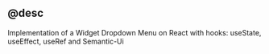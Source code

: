 ## @desc

Implementation of a Widget Dropdown Menu on React with hooks: useState, useEffect, useRef and Semantic-Ui
